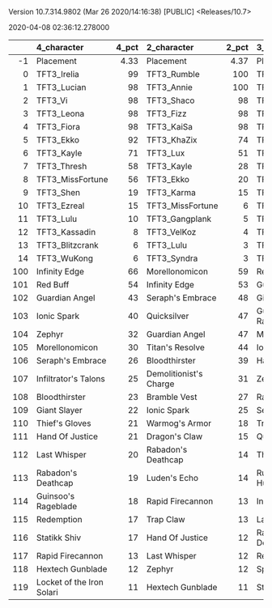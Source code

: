 Version 10.7.314.9802 (Mar 26 2020/14:16:38) [PUBLIC] <Releases/10.7>

2020-04-08 02:36:12.278000

|     | 4_character               |   4_pct | 2_character            |   2_pct | 3_character         |   3_pct | 1_character         |   1_pct |
|----:|:--------------------------|--------:|:-----------------------|--------:|:--------------------|--------:|:--------------------|--------:|
|  -1 | Placement                 |    4.33 | Placement              |    4.37 | Placement           |    4.49 | Placement           |    4.52 |
|   0 | TFT3_Irelia               |   99    | TFT3_Rumble            |  100    | TFT3_Blitzcrank     |   90    | TFT3_Karma          |   93    |
|   1 | TFT3_Lucian               |   98    | TFT3_Annie             |  100    | TFT3_MissFortune    |   85    | TFT3_Ashe           |   76    |
|   2 | TFT3_Vi                   |   98    | TFT3_Shaco             |   98    | TFT3_Vi             |   82    | TFT3_Jhin           |   76    |
|   3 | TFT3_Leona                |   98    | TFT3_Fizz              |   98    | TFT3_ChoGath        |   79    | TFT3_Mordekaiser    |   71    |
|   4 | TFT3_Fiora                |   98    | TFT3_KaiSa             |   98    | TFT3_Ezreal         |   76    | TFT3_Lulu           |   62    |
|   5 | TFT3_Ekko                 |   92    | TFT3_KhaZix            |   74    | TFT3_Malphite       |   75    | TFT3_JarvanIV       |   55    |
|   6 | TFT3_Kayle                |   71    | TFT3_Lux               |   51    | TFT3_Jinx           |   64    | TFT3_Jayce          |   43    |
|   7 | TFT3_Thresh               |   58    | TFT3_Kayle             |   28    | TFT3_Kayle          |   45    | TFT3_WuKong         |   42    |
|   8 | TFT3_MissFortune          |   56    | TFT3_Ekko              |   20    | TFT3_Lucian         |   38    | TFT3_Lux            |   33    |
|   9 | TFT3_Shen                 |   19    | TFT3_Karma             |   15    | TFT3_Shen           |   35    | TFT3_Shaco          |   32    |
|  10 | TFT3_Ezreal               |   15    | TFT3_MissFortune       |    6    | TFT3_Graves         |   32    | TFT3_Rakan          |   29    |
|  11 | TFT3_Lulu                 |   10    | TFT3_Gangplank         |    5    | TFT3_Irelia         |   30    | TFT3_XinZhao        |   29    |
|  12 | TFT3_Kassadin             |    8    | TFT3_VelKoz            |    4    | TFT3_Thresh         |   22    | TFT3_Sona           |   26    |
|  13 | TFT3_Blitzcrank           |    6    | TFT3_Lulu              |    3    | TFT3_WuKong         |   21    | TFT3_Neeko          |   25    |
|  14 | TFT3_WuKong               |    6    | TFT3_Syndra            |    3    | TFT3_Lulu           |   14    | TFT3_Poppy          |   25    |
| 100 | Infinity Edge             |   66    | Morellonomicon         |   59    | Red Buff            |   53    | Guardian Angel      |   55    |
| 101 | Red Buff                  |   54    | Infinity Edge          |   53    | Guardian Angel      |   52    | Infinity Edge       |   53    |
| 102 | Guardian Angel            |   43    | Seraph's Embrace       |   48    | Giant Slayer        |   51    | Morellonomicon      |   48    |
| 103 | Ionic Spark               |   40    | Quicksilver            |   47    | Guinsoo's Rageblade |   38    | Runaan's Hurricane  |   37    |
| 104 | Zephyr                    |   32    | Guardian Angel         |   47    | Morellonomicon      |   32    | Last Whisper        |   34    |
| 105 | Morellonomicon            |   30    | Titan's Resolve        |   44    | Ionic Spark         |   31    | Spear of Shojin     |   34    |
| 106 | Seraph's Embrace          |   26    | Bloodthirster          |   39    | Hand Of Justice     |   30    | Bramble Vest        |   32    |
| 107 | Infiltrator's Talons      |   25    | Demolitionist's Charge |   31    | Zephyr              |   29    | Ionic Spark         |   28    |
| 108 | Bloodthirster             |   23    | Bramble Vest           |   27    | Rapid Firecannon    |   29    | Dragon's Claw       |   26    |
| 109 | Giant Slayer              |   22    | Ionic Spark            |   25    | Seraph's Embrace    |   27    | Titan's Resolve     |   25    |
| 110 | Thief's Gloves            |   21    | Warmog's Armor         |   18    | Trap Claw           |   23    | Seraph's Embrace    |   23    |
| 111 | Hand Of Justice           |   21    | Dragon's Claw          |   15    | Quicksilver         |   23    | Bloodthirster       |   20    |
| 112 | Last Whisper              |   20    | Rabadon's Deathcap     |   14    | Thief's Gloves      |   23    | Zephyr              |   18    |
| 113 | Rabadon's Deathcap        |   19    | Luden's Echo           |   14    | Runaan's Hurricane  |   20    | Quicksilver         |   18    |
| 114 | Guinsoo's Rageblade       |   18    | Rapid Firecannon       |   13    | Infinity Edge       |   20    | Guinsoo's Rageblade |   17    |
| 115 | Redemption                |   17    | Trap Claw              |   13    | Last Whisper        |   16    | Trap Claw           |   17    |
| 116 | Statikk Shiv              |   17    | Hand Of Justice        |   12    | Rabadon's Deathcap  |   16    | Warmog's Armor      |   16    |
| 117 | Rapid Firecannon          |   13    | Last Whisper           |   12    | Redemption          |   15    | Redemption          |   16    |
| 118 | Hextech Gunblade          |   12    | Zephyr                 |   12    | Spear of Shojin     |   14    | Thief's Gloves      |   15    |
| 119 | Locket of the Iron Solari |   11    | Hextech Gunblade       |   11    | Statikk Shiv        |   14    | Hand Of Justice     |   13    |
